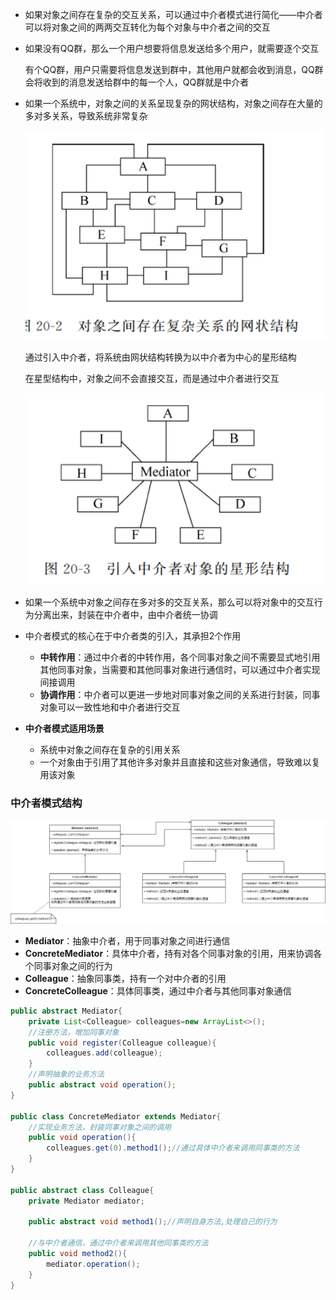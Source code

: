 * 如果对象之间存在复杂的交互关系，可以通过中介者模式进行简化——中介者可以将对象之间的两两交互转化为每个对象与中介者之间的交互

* 如果没有QQ群，那么一个用户想要将信息发送给多个用户，就需要逐个交互

  有个QQ群，用户只需要将信息发送到群中，其他用户就都会收到消息，QQ群会将收到的消息发送给群中的每一个人，QQ群就是中介者

* 如果一个系统中，对象之间的关系呈现复杂的网状结构，对象之间存在大量的多对多关系，导致系统非常复杂

  ![7](picture/7.png)

  通过引入中介者，将系统由网状结构转换为以中介者为中心的星形结构

  在星型结构中，对象之间不会直接交互，而是通过中介者进行交互

  ![8](picture/8.png)

* 如果一个系统中对象之间存在多对多的交互关系，那么可以将对象中的交互行为分离出来，封装在中介者中，由中介者统一协调

* 中介者模式的核心在于中介者类的引入，其承担2个作用

  * **中转作用**：通过中介者的中转作用，各个同事对象之间不需要显式地引用其他同事对象，当需要和其他同事对象进行通信时，可以通过中介者实现间接调用
  * **协调作用**：中介者可以更进一步地对同事对象之间的关系进行封装，同事对象可以一致性地和中介者进行交互

* **中介者模式适用场景**

  * 系统中对象之间存在复杂的引用关系
  * 一个对象由于引用了其他许多对象并且直接和这些对象通信，导致难以复用该对象



### 中介者模式结构

![中介者模式.drawio](picture/中介者模式.drawio.png)

* **Mediator**：抽象中介者，用于同事对象之间进行通信
* **ConcreteMediator**：具体中介者，持有对各个同事对象的引用，用来协调各个同事对象之间的行为
* **Colleague**：抽象同事类，持有一个对中介者的引用
* **ConcreteColleague**：具体同事类，通过中介者与其他同事对象通信

```java
public abstract Mediator{
    private List<Colleague> colleagues=new ArrayList<>();
    //注册方法，增加同事对象
    public void register(Colleague colleague){
        colleagues.add(colleague);
    }
    //声明抽象的业务方法
    public abstract void operation();
}

public class ConcreteMediator extends Mediator{
    //实现业务方法，封装同事对象之间的调用
    public void operation(){
        colleagues.get(0).method1();//通过具体中介者来调用同事类的方法
    }
}

public abstract class Colleague{
    private Mediator mediator;
    
    public abstract void method1();//声明自身方法,处理自己的行为
    
    //与中介者通信，通过中介者来调用其他同事类的方法
    public void method2(){
        mediator.operation();
    }
}
```

